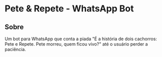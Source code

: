 # Pete & Repete - WhatsApp Bot

## Sobre

Um bot para WhatsApp que conta a piada "É a história de dois cachorros: Pete e Repete. Pete morreu, quem ficou vivo?" até o usuário perder a paciência.


